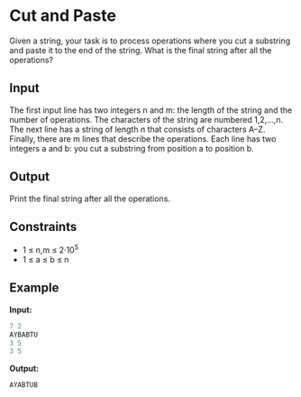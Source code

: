 # Cut and Paste  

Given a string, your task is to process operations where you cut a substring and paste it to the end of the string. What is the final string after all the operations?

## Input

The first input line has two integers n and m: the length of the string and the number of operations. The characters of the string are numbered 1,2,&hellip;,n.
The next line has a string of length n that consists of characters A–Z.
Finally, there are m lines that describe the operations. Each line has two integers a and b: you cut a substring from position a to position b.

## Output

Print the final string after all the operations.

## Constraints

* 1 &le; n,m  &le; 2&middot;10<sup>5</sup>
* 1 &le; a &le; b  &le; n

## Example

**Input:**
```c++
7 2
AYBABTU
3 5
3 5
```

**Output:**
```c++
AYABTUB
```  